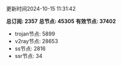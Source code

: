 更新时间2024-10-15 11:31:42

**总订阅: 2357**
**总节点: 45305**
**有效节点: 37402**
- trojan节点: 5899
- v2ray节点: 28653
- ss节点: 2816
- ssr节点: 34
